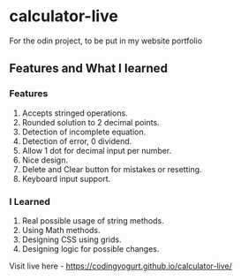 # calculator-live
For the odin project, to be put in my website portfolio


## Features and What I learned

### Features

1. Accepts stringed operations.
2. Rounded solution to 2 decimal points.
3. Detection of incomplete equation.
4. Detection of error, 0 dividend.
5. Allow 1 dot for decimal input per number.
6. Nice design.
7. Delete and Clear button for mistakes or resetting.
8. Keyboard input support.

### I Learned

1. Real possible usage of string methods.
2. Using Math methods.
3. Designing CSS using grids.
4. Designing logic for possible changes.

Visit live here - https://codingyogurt.github.io/calculator-live/
